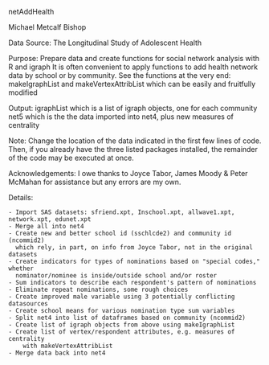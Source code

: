 netAddHealth

Michael Metcalf Bishop

Data Source: The Longitudinal Study of Adolescent Health

Purpose: Prepare data and create functions for social network analysis with R and igraph
         It is often convenient to apply functions to add health network data by school or by community.
         See the functions at the very end: makeIgraphList and makeVertexAttribList
         which can be easily and fruitfully modified 
         
Output: igraphList which is a list of igraph objects, one for each community
        net5 which is the the data imported into net4, plus new measures of centrality 
        
Note: Change the location of the data indicated in the first few lines of code.
      Then, if you already have the three listed packages installed, the remainder of the code may
      be executed at once.

Acknowledgements: I owe thanks to Joyce Tabor, James Moody & Peter McMahan for assistance but any errors are my own. 


Details:
    
    - Import SAS datasets: sfriend.xpt, Inschool.xpt, allwave1.xpt, network.xpt, edunet.xpt
    - Merge all into net4
    - Create new and better school id (sschlcde2) and community id (ncommid2)
      which rely, in part, on info from Joyce Tabor, not in the original datasets
    - Create indicators for types of nominations based on "special codes," whether
      nominator/nominee is inside/outside school and/or roster
    - Sum indicators to describe each respondent's pattern of nominations
    - Eliminate repeat nominations, some rough choices
    - Create improved male variable using 3 potentially conflicting datasources 
    - Create school means for various nomination type sum variables
    - Split net4 into list of dataframes based on community (ncommid2)
    - Create list of igraph objects from above using makeIgraphList
    - Create list of vertex/respondent attributes, e.g. measures of centrality
        with makeVertexAttribList
    - Merge data back into net4

